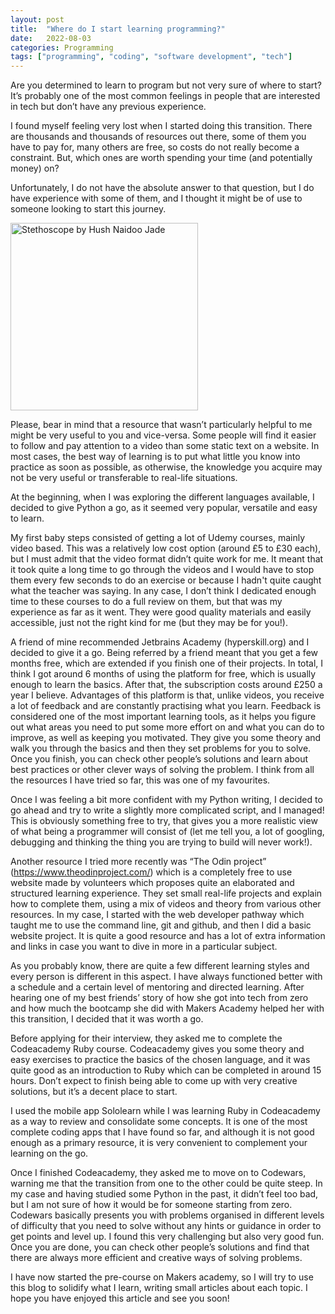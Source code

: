 ```yaml
---
layout: post
title:  "Where do I start learning programming?"
date:   2022-08-03
categories: Programming
tags: ["programming", "coding", "software development", "tech"]
---
```


Are you determined to learn to program but not very sure of where to start? It’s probably one of the most common feelings in people that are interested in tech but don’t have any previous experience.

 

I found myself feeling very lost when I started doing this transition. There are thousands and thousands of resources out there, some of them you have to pay for, many others are free, so costs do not really become a constraint. But, which ones are worth spending your time (and potentially money) on?

 

Unfortunately, I do not have the absolute answer to that question, but I do have experience with some of them, and I thought it might be of use to someone looking to start this journey.

 <p><img src="/assets/images/hush-naidoo-jade-photography-yo01Z-9HQAw-unsplash-min.jpg" alt="Stethoscope by Hush Naidoo Jade" width="300"></p>

Please, bear in mind that a resource that wasn’t particularly helpful to me might be very useful to you and vice-versa. Some people will find it easier to follow and pay attention to a video than some static text on a website. In most cases, the best way of learning is to put what little you know into practice as soon as possible, as otherwise, the knowledge you acquire may not be very useful or transferable to real-life situations.

 

At the beginning, when I was exploring the different languages available, I decided to give Python a go, as it seemed very popular, versatile and easy to learn.

 

My first baby steps consisted of getting a lot of Udemy courses, mainly video based. This was a relatively low cost option (around £5 to £30 each), but I must admit that the video format didn’t quite work for me. It meant that it took quite a long time to go through the videos and I would have to stop them every few seconds to do an exercise or because I hadn't quite caught what the teacher was saying. In any case, I don’t think I dedicated enough time to these courses to do a full review on them, but that was my experience as far as it went. They were good quality materials and easily accessible, just not the right kind for me (but they may be for you!).

 

A friend of mine recommended Jetbrains Academy (hyperskill.org) and I decided to give it a go. Being referred by a friend meant that you get a few months free, which are extended if you finish one of their projects. In total, I think I got around 6 months of using the platform for free, which is usually enough to learn the basics. After that, the subscription costs around £250 a year I believe. Advantages of this platform is that, unlike videos, you receive a lot of feedback and are constantly practising what you learn. Feedback is considered one of the most important learning tools, as it helps you figure out what areas you need to put some more effort on and what you can do to improve, as well as keeping you motivated. They give you some theory and walk you through the basics and then they set problems for you to solve. Once you finish, you can check other people’s solutions and learn about best practices or other clever ways of solving the problem. I think from all the resources I have tried so far, this was one of my favourites.

 

Once I was feeling a bit more confident with my Python writing, I decided to go ahead and try to write a slightly more complicated script, and I managed! This is obviously something free to try, that gives you a more realistic view of what being a programmer will consist of (let me tell you, a lot of googling, debugging and thinking the thing you are trying to build will never work!).

 

Another resource I tried more recently was “The Odin project” (https://www.theodinproject.com/) which is a completely free to use website made by volunteers which proposes quite an elaborated and structured learning experience. They set small real-life projects and explain how to complete them, using a mix of videos and theory from various other resources. In my case, I started with the web developer pathway which taught me to use the command line, git and github, and then I did a basic website project. It is quite a good resource and has a lot of extra information and links in case you want to dive in more in a particular subject.


 

As you probably know, there are quite a few different learning styles and every person is different in this aspect. I have always functioned better with a schedule and a certain level of mentoring and directed learning. After hearing one of my best friends’ story of how she got into tech from zero and how much the bootcamp she did with Makers Academy helped her with this transition, I decided that it was worth a go.

 

Before applying for their interview, they asked me to complete the Codeacademy Ruby course. Codeacademy gives you some theory and easy exercises to practice the basics of the chosen language, and it was quite good as an introduction to Ruby which can be completed in around 15 hours. Don’t expect to finish being able to come up with very creative solutions, but it’s a decent place to start.

 

I used the mobile app Sololearn while I was learning Ruby in Codeacademy as a way to review and consolidate some concepts. It is one of the most complete coding apps that I have found so far, and although it is not good enough as a primary resource, it is very convenient to complement your learning on the go.

 

Once I finished Codeacademy, they asked me to move on to Codewars, warning me that the transition from one to the other could be quite steep. In my case and having studied some Python in the past, it didn’t feel too bad, but I am not sure of how it would be for someone starting from zero. Codewars basically presents you with problems organised in different levels of difficulty that you need to solve without any hints or guidance in order to get points and level up. I found this very challenging but also very good fun. Once you are done, you can check other people’s solutions and find that there are always more efficient and creative ways of solving problems.

 

I have now started the pre-course on Makers academy, so I will try to use this blog to solidify what I learn, writing small articles about each topic. I hope you have enjoyed this article and see you soon!

